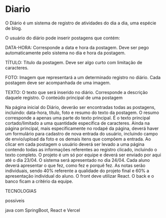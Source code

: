 # Diario
O Diário é um sistema de registro de atividades do dia a dia, uma espécie de blog.

O usuário do diário pode inserir postagens que contém:

DATA-HORA: Corresponde a data e hora da postagem. Deve ser pego automaticamente pelo sistema no dia e hora da postagem.

TÍTULO: Título da postagem. Deve ser algo curto com limitação de caracteres.

FOTO: Imagem que representará a um determinado registro no diário. Cada postagem deve ser acompanhada de uma imagem.

TEXTO: O texto que será inserido no diário. Corresponde a descrição daquele registro. O conteúdo principal de uma postagem

Na página inicial do Diário, deverão ser encontradas todas as postagens, incluindo: data-hora, título, foto e resumo do texto da postagem. O resumo corresponde a apenas uma parte do texto principal. É o texto principal cortado/limitado a uma quantidade específica de caracteres.
Ainda na página principal, mais especificamente no rodapé da página, deverá haver um formulário para cadastro de nova entrada do usuário, incluindo campo de envio/upload da foto e os demais itens que compôem a entrada.
Ao clicar em cada postagem o usuário deverá ser levado a uma página contendo todas as informações referentes ao registro clicado, incluindo o texto completo.
O projeto é um só por equipe e deverá ser enviado por aqui até o dia 23/04. O sistema será apresentado no dia 24/04. Cada aluno deverá apresentar o que fez, como fez e porquê fez. As notas serão individuais, sendo 40% referente a qualidade do projeto final e 60% a apresentação individual do aluno.
O front deve utilizar React. O back e o banco ficam a critério da equipe.



TECNOLOGIAS

possíveis 

java com SpringBoot, React e Vercel  
